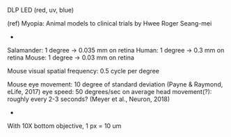 DLP
LED (red, uv, blue)

(ref)
Myopia: Animal models to clinical trials by Hwee Roger Seang-mei

* 
Salamander: 1 degree -> 0.035 mm on retina
Human: 1 degree -> 0.3 mm on retina
Mouse: 1 degree -> 0.03 mm on retina

Mouse visual spatial frequency: 0.5 cycle per degree

Mouse eye movement: 10 degree of standard deviation (Payne & Raymond, eLife, 2017)
      eye speed: 50 degrees/sec on average
      head movement(?): roughly every 2-3 seconds? (Meyer et al., Neuron, 2018)

*
With 10X bottom objective, 
1 px = 10 um 
